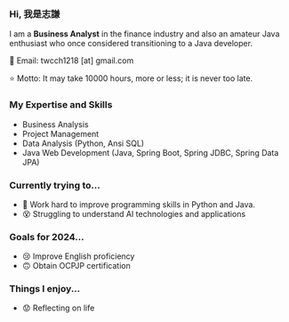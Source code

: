 ### Hi, 我是志謙

I am a **Business Analyst** in the finance industry and also an amateur Java enthusiast who once considered transitioning to a Java developer.

📧 Email: twcch1218 [at] gmail.com  

⭐ Motto: It may take 10000 hours, more or less; it is never too late.

### My Expertise and Skills

- Business Analysis
- Project Management
- Data Analysis (Python, Ansi SQL)
- Java Web Development (Java, Spring Boot, Spring JDBC, Spring Data JPA)

### Currently trying to...

- 🤪 Work hard to improve programming skills in Python and Java.
- 😵 Struggling to understand AI technologies and applications

### Goals for 2024...

- 😢 Improve English proficiency
- 🙃 Obtain OCPJP certification

### Things I enjoy...

- 😟 Reflecting on life
